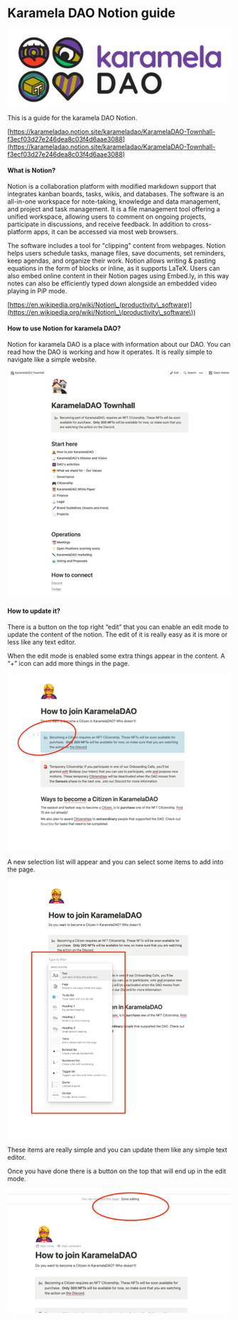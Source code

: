 # Karamela DAO Notion guide

![](../.gitbook/assets/0)

This is a guide for the karamela DAO Notion.

[https://karameladao.notion.site/karameladao/KaramelaDAO-Townhall-f3ecf03d27e246dea8c03f4d6aae3088](https://karameladao.notion.site/karameladao/KaramelaDAO-Townhall-f3ecf03d27e246dea8c03f4d6aae3088)

#### **What is Notion?** <a href="#_ihqg2ars96e3" id="_ihqg2ars96e3"></a>

Notion is a collaboration platform with modified markdown support that integrates kanban boards, tasks, wikis, and databases. The software is an all-in-one workspace for note-taking, knowledge and data management, and project and task management. It is a file management tool offering a unified workspace, allowing users to comment on ongoing projects, participate in discussions, and receive feedback. In addition to cross-platform apps, it can be accessed via most web browsers.

The software includes a tool for "clipping" content from webpages. Notion helps users schedule tasks, manage files, save documents, set reminders, keep agendas, and organize their work. Notion allows writing & pasting equations in the form of blocks or inline, as it supports LaTeX. Users can also embed online content in their Notion pages using Embed.ly, in this way notes can also be efficiently typed down alongside an embedded video playing in PiP mode.

[https://en.wikipedia.org/wiki/Notion\_(productivity\_software)](https://en.wikipedia.org/wiki/Notion\_\(productivity\_software\))

#### **How to use Notion for karamela DAO?** <a href="#_ki9ctyg75hl2" id="_ki9ctyg75hl2"></a>

Notion for karamela DAO is a place with information about our DAO. You can read how the DAO is working and how it operates. It is really simple to navigate like a simple website.

![](../.gitbook/assets/1)

#### **How to update it?** <a href="#_5agavvf1z5a3" id="_5agavvf1z5a3"></a>

There is a button on the top right “edit” that you can enable an edit mode to update the content of the notion. The edit of it is really easy as it is more or less like any text editor.

When the edit mode is enabled some extra things appear in the content. A “+” icon can add more things in the page.

![](../.gitbook/assets/2)

A new selection list will appear and you can select some items to add into the page.

![](../.gitbook/assets/3)

These items are really simple and you can update them like any simple text editor.

Once you have done there is a button on the top that will end up in the edit mode.

![](../.gitbook/assets/4)
